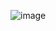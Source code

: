 ![image](https://user-images.githubusercontent.com/86042155/149716998-a777e565-1030-48a3-89f9-daa1327dae2d.png)
